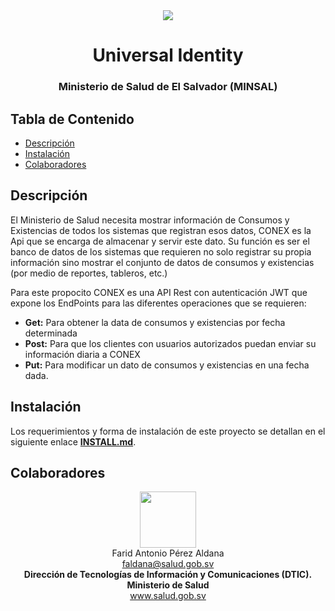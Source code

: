 <div align="center">
	<a href="#">
		<img src="https://next.salud.gob.sv/index.php/apps/gallery/preview/136477">
	</a>
</div>
<center><h1>Universal Identity</h1></center>
<center><h3>Ministerio de Salud de El Salvador (MINSAL)</h3></center>


## Tabla de Contenido

* [Descripción](#descripción)
* [Instalación](#instalación)
* [Colaboradores](#colaboradores)



## Descripción

El Ministerio de Salud necesita mostrar información de Consumos y Existencias de todos los sistemas que registran esos datos, CONEX es la Api que se encarga de almacenar y servir este dato. Su función es ser el banco de datos de los sistemas que requieren no solo registrar su propia información sino mostrar el conjunto de datos de consumos y existencias (por medio de reportes, tableros, etc.)

Para este propocito CONEX es una API Rest con autenticación JWT que expone los EndPoints para las diferentes operaciones que se requieren:

- **Get:** Para obtener la data de consumos y existencias por fecha determinada
- **Post:** Para que los clientes con usuarios autorizados puedan enviar su información diaria a CONEX
- **Put:** Para modificar un dato de consumos y existencias en una fecha dada.



## Instalación

Los requerimientos y forma de instalación de este proyecto se detallan en el siguiente enlace [**INSTALL.md**](http://codigo.salud.gob.sv/abastecimiento/UniversalIdentity/tree/master/INSTALL.md). 



## Colaboradores
<div align="center">
                <div align="center">
                    <a href="http://codigo.salud.gob.sv/faldana"  target="_blank"><img  style="width: 90px; height: 90px;" width="90" src="http://codigo.salud.gob.sv/uploads/-/system/user/avatar/49/avatar.png"></a><br />
                   Farid Antonio Pérez Aldana<br/>
                    <a href="mailto:faldana@salud.gob.sv">faldana@salud.gob.sv</a>
                </div>                  
</div>

<div align="center">
    <b>Dirección de Tecnologías de Información y Comunicaciones (DTIC).</b><br />
    <b>Ministerio de Salud</b><br />
    <a href="http://www.salud.gob.sv" alt="minsal" target="_blank">www.salud.gob.sv</a>
</div>
